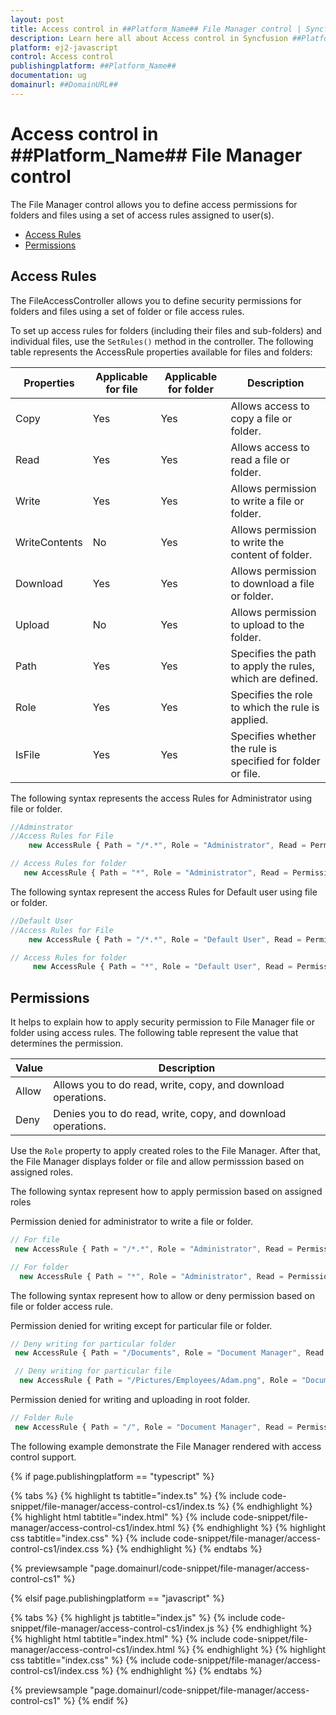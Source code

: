 ```yaml
---
layout: post
title: Access control in ##Platform_Name## File Manager control | Syncfusion
description: Learn here all about Access control in Syncfusion ##Platform_Name## File Manager control of Syncfusion Essential JS 2 and more.
platform: ej2-javascript
control: Access control
publishingplatform: ##Platform_Name##
documentation: ug
domainurl: ##DomainURL##
---
```


# Access control in ##Platform_Name## File Manager control

The File Manager control allows you to define access permissions for folders and files using a set of access rules assigned to user(s).

* [Access Rules](#access-rules)
* [Permissions](#permissions)

## Access Rules

The FileAccessController allows you to define security permissions for folders and files using a set of folder or file access rules.

To set up access rules for folders (including their files and sub-folders) and individual files, use the `SetRules()` method in the controller. The following table represents the AccessRule properties available for files and folders:

| **Properties** | **Applicable for file** | **Applicable for folder** | **Description** |
| --- | --- | --- | --- |
| Copy | Yes | Yes | Allows access to copy a file or folder. |
| Read | Yes | Yes | Allows access to read a file or folder. |
| Write | Yes | Yes | Allows permission to write a file or folder. |
| WriteContents | No | Yes | Allows permission to write the content of folder. |
| Download | Yes | Yes | Allows permission to download a file or folder. |
| Upload | No | Yes | Allows permission to upload to the folder. |
| Path | Yes | Yes | Specifies the path to apply the rules, which are defined. |
| Role | Yes | Yes | Specifies the role to which the rule is applied. |
| IsFile | Yes | Yes | Specifies whether the rule is specified for folder or file. |

The following syntax represents the access Rules for Administrator using file or folder.

```ts
//Adminstrator
//Access Rules for File
    new AccessRule { Path = "/*.*", Role = "Administrator", Read = Permission.Allow, Write = Permission.Allow, Copy = Permission.Allow, Download = Permission.Allow, IsFile = true },

// Access Rules for folder
   new AccessRule { Path = "*", Role = "Administrator", Read = Permission.Allow, Write = Permission.Allow, Copy = Permission.Allow, WriteContents = Permission.Allow, Upload = Permission.Allow, Download = Permission.Deny, IsFile = false },

```

The following syntax represent the access Rules for Default user using file or folder.

```ts
//Default User
//Access Rules for File
    new AccessRule { Path = "/*.*", Role = "Default User", Read = Permission.Deny, Write = Permission.Deny, Copy = Permission.Deny, Download = Permission.Deny, IsFile = true },

// Access Rules for folder
     new AccessRule { Path = "*", Role = "Default User", Read = Permission.Deny, Write = Permission.Deny, Copy = Permission.Deny, WriteContents = Permission.Deny, Upload = Permission.Deny, Download = Permission.Deny, IsFile = false },

```

## Permissions

It helps to explain how to apply security permission to File Manager file or folder using access rules. The following table represent the value that determines the permission.

| **Value** | **Description** |
| --- | ---|
| Allow | Allows you to do read, write, copy, and download operations. |
| Deny | Denies you to do read, write, copy, and download operations. |

Use the `Role` property to apply created roles to the File Manager. After that, the File Manager displays folder or file and allow permisssion based on assigned roles.

The following syntax represent how to apply permission based on assigned roles

Permission denied for administrator to write a file or folder.

```ts
// For file
 new AccessRule { Path = "/*.*", Role = "Administrator", Read = Permission.Allow, Write = Permission.Deny, IsFile = true},

// For folder
  new AccessRule { Path = "*", Role = "Administrator", Read = Permission.Allow, Write = Permission.Deny, IsFile = false},

```

The following syntax represent how to allow or deny permission based on file or folder access rule.

Permission denied for writing except for particular file or folder.

```ts
// Deny writing for particular folder
 new AccessRule { Path = "/Documents", Role = "Document Manager", Read = Permission.Allow, Write = Permission.Deny, Copy = Permission.Allow, WriteContents = Permission.Deny, Upload = Permission.Deny, Download = Permission.Deny, IsFile = false },

 // Deny writing for particular file
  new AccessRule { Path = "/Pictures/Employees/Adam.png", Role = "Document Manager", Read = Permission.Allow, Write = Permission.Deny, Copy = Permission.Deny, Download = Permission.Deny, IsFile = true },

```

Permission denied for writing and uploading in root folder.

```ts
// Folder Rule
 new AccessRule { Path = "/", Role = "Document Manager", Read = Permission.Allow, Write = Permission.Deny, Copy = Permission.Deny, WriteContents = Permission.Deny, Upload = Permission.Deny, Download = Permission.Deny, IsFile = false },
```

The following example demonstrate the File Manager rendered with access control support.

{% if page.publishingplatform == "typescript" %}

{% tabs %}
{% highlight ts tabtitle="index.ts" %}
{% include code-snippet/file-manager/access-control-cs1/index.ts %}
{% endhighlight %}
{% highlight html tabtitle="index.html" %}
{% include code-snippet/file-manager/access-control-cs1/index.html %}
{% endhighlight %}
{% highlight css tabtitle="index.css" %}
{% include code-snippet/file-manager/access-control-cs1/index.css %}
{% endhighlight %}
{% endtabs %}

{% previewsample "page.domainurl/code-snippet/file-manager/access-control-cs1" %}

{% elsif page.publishingplatform == "javascript" %}

{% tabs %}
{% highlight js tabtitle="index.js" %}
{% include code-snippet/file-manager/access-control-cs1/index.js %}
{% endhighlight %}
{% highlight html tabtitle="index.html" %}
{% include code-snippet/file-manager/access-control-cs1/index.html %}
{% endhighlight %}
{% highlight css tabtitle="index.css" %}
{% include code-snippet/file-manager/access-control-cs1/index.css %}
{% endhighlight %}
{% endtabs %}

{% previewsample "page.domainurl/code-snippet/file-manager/access-control-cs1" %}
{% endif %}
